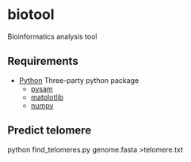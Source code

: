 # biotool
Bioinformatics analysis tool

## Requirements
* [Python](https://www.python.org/)
Three-party python package
  * [pysam](https://pypi.org/project/pysam/)
  * [matplotlib](https://matplotlib.org/)
  * [numpy](https://numpy.org/doc/stable/index.html)

## Predict telomere
python find_telomeres.py genome.fasta >telomere.txt
